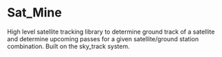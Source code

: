 # Sat_Mine
High level satellite tracking library to determine ground track of a satellite and determine upcoming passes for a given satellite/ground station combination. Built on the sky_track system. 
